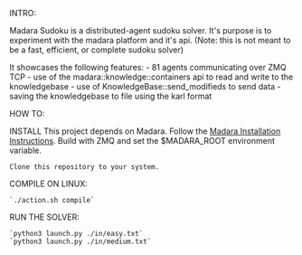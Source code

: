 
INTRO:

  Madara Sudoku is a distributed-agent sudoku solver. It's purpose is to 
  experiment with the madara platform and it's api. (Note: this is not meant to 
  be a fast, efficient, or complete sudoku solver)


  It showcases the following features:
    - 81 agents communicating over ZMQ TCP
    - use of the madara::knowledge::containers api to read and write to the 
      knowledgebase
    - use of KnowledgeBase::send_modifieds to send data
    - saving the knowledgebase to file using the karl format

  
HOW TO:
  
  INSTALL
    This project depends on Madara. Follow the [Madara Installation 
    Instructions](https://github.com/jredmondson/madara/wiki/Installation). 
    Build with ZMQ and set the $MADARA_ROOT environment variable.

    Clone this repository to your system.


  COMPILE ON LINUX:

    `./action.sh compile` 
   
  RUN THE SOLVER:

    `python3 launch.py ./in/easy.txt`
    `python3 launch.py ./in/medium.txt` 
    
